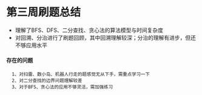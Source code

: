 第三周刷题总结
===

* 理解了BFS、DFS、二分查找、贪心法的算法模型与时间复杂度
* 对回溯、分治进行了刷题回顾，其中回溯理解较深；分治的理解有进步，但还不够应用水平

#### 存在的问题
```
  1、对扫雷、数小岛、机器人行走的题感觉无从下手，需重点学习一下
  2、对二分查找的边界问题理解较差
  3、对于BFS、贪心法的应用不够灵活，需加强练习
```
